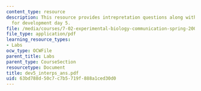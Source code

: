 ```yaml
---
content_type: resource
description: This resource provides intrepretation questions along with their answers
  for development day 5.
file: /media/courses/7-02-experimental-biology-communication-spring-2005/63bd788d50c7c7b5719f888a1ced30d0_dev5_interps_ans.pdf
file_type: application/pdf
learning_resource_types:
- Labs
ocw_type: OCWFile
parent_title: Labs
parent_type: CourseSection
resourcetype: Document
title: dev5_interps_ans.pdf
uid: 63bd788d-50c7-c7b5-719f-888a1ced30d0
---
```

